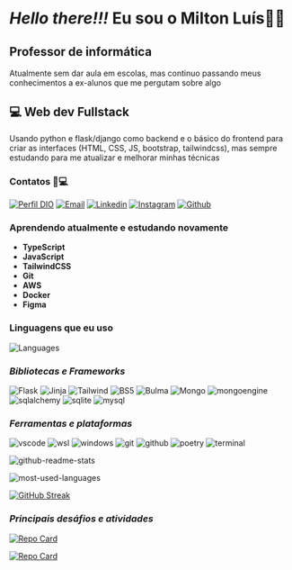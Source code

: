 
# ***Hello there!!!*** Eu sou o Milton Luís👋👋

## Professor de informática

Atualmente sem dar aula em escolas, mas continuo passando meus conhecimentos a ex-alunos que me pergutam sobre algo

## 💻 Web dev Fullstack

Usando python e flask/django como backend e o básico do frontend para criar as interfaces (HTML, CSS, JS, bootstrap, tailwindcss), mas sempre estudando para me atualizar e melhorar minhas técnicas

### Contatos 📱💻

[![Perfil DIO](https://img.shields.io/badge/-Meu%20Perfil%20na%20DIO-000?style=for-the-badge&logo=note)](https://www.dio.me/users/miltonluis)
[![Email](https://img.shields.io/badge/Gmail-000?style=for-the-badge&logo=gmail&logoColor=E7AF26)](mailto:miltonluis138@gmail.com)
[![Linkedin](https://img.shields.io/badge/LinkedIn-000?style=for-the-badge&logo=linkedin&logoColor=E7AF26)](https://www.linkedin.com/in/milton-lu%C3%ADs-de-carvalho-monteiro-8a436a157)
[![Instagram](https://img.shields.io/badge/Instagram-000?style=for-the-badge&logo=instagram&logoColor=E7AF26)](Not)
[![Github](https://img.shields.io/badge/Github-000?style=for-the-badge&logo=github&logoColor=E7AF26)]((https://github.com/Milton-Luis))
  
### Aprendendo atualmente e estudando novamente

- **TypeScript**
- **JavaScript**
- **TailwindCSS**
- **Git**
- **AWS**
- **Docker**
- **Figma**

### Linguagens que eu uso

![Languages](https://skillicons.dev/icons?i=python,js,html,css,java,markdown&theme=dark&perline=8)

### ***Bibliotecas e Frameworks***

  ![Flask](https://img.shields.io/badge/Flask-000000?style=for-the-badge&logo=flask&logoColor=E7AF26)
  ![Jinja](https://img.shields.io/badge/jinja-000?style=for-the-badge&logo=jinja&logoColor=E7AF26)
  ![Tailwind](https://img.shields.io/badge/Tailwind_CSS-000?style=for-the-badge&logo=tailwind-css&logoColor=E7AF26)
  ![BS5](https://img.shields.io/badge/Bootstrap-000?style=for-the-badge&logo=bootstrap&logoColor=E7AF26)
  ![Bulma](https://img.shields.io/badge/Bulma-000?style=for-the-badge&logo=bulma&logoColor=E7AF26)
  ![Mongo](https://img.shields.io/badge/mongoDB-000?style=for-the-badge&logo=mongodb&logoColor=E7AF26)
  ![mongoengine](https://img.shields.io/badge/mongoengine-000?style=for-the-badge&logo=mongodb&logoColor=E7AF26)
  ![sqlalchemy](https://img.shields.io/badge/sqlalchemy-000?style=for-the-badge&logo=sqlalchemy&logoColor=E7AF26)
  ![sqlite](https://img.shields.io/badge/sqlite-000?style=for-the-badge&logo=sqlite&logoColor=E7AF26)
  ![mysql](https://img.shields.io/badge/mysql-000?style=for-the-badge&logo=mysql&logoColor=E7AF26)

### ***Ferramentas e plataformas***

![vscode](https://img.shields.io/badge/vscode-000?style=for-the-badge&logo=visualstudiocode&logoColor=E7AF26)
![wsl](https://img.shields.io/badge/wsl-000?style=for-the-badge&logo=ubuntu&logoColor=E7AF26)
![windows](https://img.shields.io/badge/windows-000?style=for-the-badge&logo=windows&logoColor=E7AF26)
![git](https://img.shields.io/badge/git-000?style=for-the-badge&logo=git&logoColor=E7AF26)
![github](https://img.shields.io/badge/github-000?style=for-the-badge&logo=github&logoColor=E7AF26)
![poetry](https://img.shields.io/badge/poetry-000?style=for-the-badge&logo=poetry&logoColor=E7AF26)
![terminal](https://img.shields.io/badge/terminal-000?style=for-the-badge&logo=windowsterminal&logoColor=E7AF26)
  
![github-readme-stats](https://github-readme-stats.vercel.app/api?username=Milton-Luis&show_icons=true&theme=transparent&bg_color=1F1C28&icon_color=E7AF26&border_color=E7AF26&text_color=9700dd&title_color=E7AF26&include_all_commits=true&count_private=true)

![most-used-languages](https://github-readme-stats.vercel.app/api/top-langs/?username=Milton-Luis&layout=compact&langs_count=168&theme=transparent&bg_color=1F1C28&icon_color=E7AF26&border_color=E7AF26&text_color=fff&title_color=E7AF26&)

[![GitHub Streak](https://streak-stats.demolab.com/?user=Milton-Luis&theme=transparent&background=1F1C28&border=E7AF26&dates=fff&ring=E7AF26&fire=E7AF26&sideNums=9700dd&sideLabels=E7AF26&currStreakLabel=E7AF26&currStreakNum=9700dd)](https://git.io/streak-stats)

### ***Principais desáfios e atividades***

[![Repo Card](https://github-readme-stats.vercel.app/api/pin/?username=Milton-luis&repo=dio-lab-open-source&bg_color=1F1C28&border_color=E7AF26&show_icons=true&icon_color=E7AF26&title_color=9700dd&text_color=FFF)](https://github.com/Milton-Luis/dio-lab-open-source)

[![Repo Card](https://github-readme-stats.vercel.app/api/pin/?username=Milton-luis&repo=audioBook&bg_color=1F1C28&border_color=E7AF26&show_icons=true&icon_color=E7AF26&title_color=9700dd&text_color=FFF)](https://github.com/Milton-Luis/audioBook)
